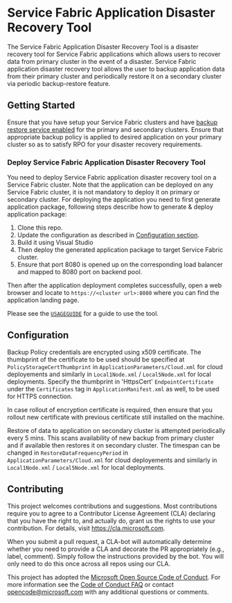 
# Service Fabric Application Disaster Recovery Tool
The Service Fabric Application Disaster Recovery Tool is a disaster recovery tool for Service Fabric applications which allows users to recover data from primary cluster in the event of a disaster. Service Fabric application disaster recovery tool allows the user to backup application data from their primary cluster and periodically restore it on a secondary cluster via periodic backup-restore feature.   

## Getting Started
Ensure that you have setup your Service Fabric clusters and have [backup restore service enabled](https://docs.microsoft.com/en-us/azure/service-fabric/service-fabric-backuprestoreservice-quickstart-azurecluster#enabling-backup-and-restore-service) for the primary and secondary clusters. Ensure that appropriate backup policy is applied to desired application on your primary cluster so as to satisfy RPO for your disaster recovery requirements.

### Deploy Service Fabric Application Disaster Recovery Tool 
You need to deploy Service Fabric application disaster recovery tool on a Service Fabric cluster. Note that the application can be deployed on any Service Fabric cluster, it is not mandatory to deploy it on primary or secondary cluster. For deploying the application you need to first generate application package, following steps describe how to generate & deploy application package:

1. Clone this repo.
1. Update the configuration as described in [Configuration section](./README.md#configuration).
1. Build it using Visual Studio
1. Then deploy the generated application package to target Service Fabric cluster.
1. Ensure that port 8080 is opened up on the corresponding load balancer and mapped to 8080 port on backend pool.

Then after the application deployment completes successfully, open a web browser and locate to `https://<cluster url>:8080` where you can find the application landing page.

Please see the [`USAGEGUIDE`](../master/USAGEGUIDE.md) for a guide to use the tool.


## Configuration
Backup Policy credentials are encrypted using x509 certificate. The thumbprint of the certificate to be used should be specified at `PolicyStorageCertThumbprint` in `ApplicationParameters/Cloud.xml` for cloud deployements and similarly in `Local1Node.xml` / `Local5Node.xml` for local deployments. Specify the thumbprint in 'HttpsCert' `EndpointCertificate` under the `Certificates` tag in `ApplicationManifest.xml` as well, to be used for HTTPS connection.

In case rollout of encryption certificate is required, then ensure that you rollout new certificate with previous certificate still installed on the machine.

Restore of data to application on secondary cluster is attempted periodically every 5 mins. This scans availability of new backup from primary cluster and if available then restores it on secondary cluster. The timespan can be changed in `RestoreDataFrequencyPeriod` in `ApplicationParameters/Cloud.xml` for cloud deployements and similarly in `Local1Node.xml` / `Local5Node.xml` for local deployments.

## Contributing

This project welcomes contributions and suggestions.  Most contributions require you to agree to a
Contributor License Agreement (CLA) declaring that you have the right to, and actually do, grant us
the rights to use your contribution. For details, visit https://cla.microsoft.com.

When you submit a pull request, a CLA-bot will automatically determine whether you need to provide
a CLA and decorate the PR appropriately (e.g., label, comment). Simply follow the instructions
provided by the bot. You will only need to do this once across all repos using our CLA.

This project has adopted the [Microsoft Open Source Code of Conduct](https://opensource.microsoft.com/codeofconduct/).
For more information see the [Code of Conduct FAQ](https://opensource.microsoft.com/codeofconduct/faq/) or
contact [opencode@microsoft.com](mailto:opencode@microsoft.com) with any additional questions or comments.
